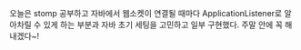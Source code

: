 오늘은 stomp 공부하고 자바에서 웹소켓이 연결될 때마다 ApplicationListener로 알아차릴 수 있게 하는 부분과 자바 초기 세팅을 고민하고 일부 구현했다. 주말 안에 꼭 해내겠다~!
